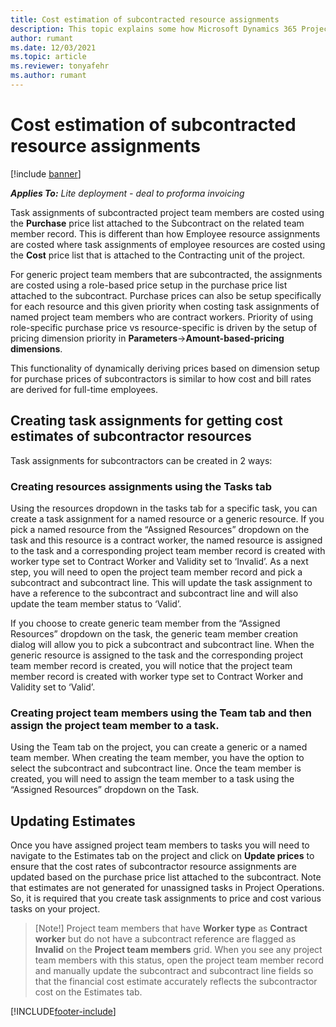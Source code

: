 ```yaml
---
title: Cost estimation of subcontracted resource assignments
description: This topic explains some how Microsoft Dynamics 365 Project Operations calculates cost estimation of subcontracted resource assignments.
author: rumant
ms.date: 12/03/2021
ms.topic: article
ms.reviewer: tonyafehr 
ms.author: rumant
---
```


# Cost estimation of subcontracted resource assignments

[!include [banner](../../includes/dataverse-preview.md)]

_**Applies To:** Lite deployment - deal to proforma invoicing_

Task assignments of subcontracted project team members are costed using the **Purchase** price list attached to the Subcontract on the related team member record. This is different than how Employee resource assignments are costed where task assignments of employee resources are costed using the **Cost** price list that is attached to the Contracting unit of the project. 

For generic project team members that are subcontracted, the assignments are costed using a role-based price setup in the purchase price list attached to the subcontract. Purchase prices can also be setup specifically for each resource and this given priority when costing task assignments of named project team members who are contract workers. 
Priority of using role-specific purchase price vs resource-specific is driven by the setup of pricing dimension priority in **Parameters**->**Amount-based-pricing dimensions**.

This functionality of dynamically deriving prices based on dimension setup for purchase prices of subcontractors is similar to how cost and bill rates are derived for full-time employees. 

## Creating task assignments for getting cost estimates of subcontractor resources

Task assignments for subcontractors can be created in 2 ways: 
### Creating resources assignments using the Tasks tab
Using the resources dropdown in the tasks tab for a specific task, you can create a task assignment for a named resource or a generic resource. 
If you pick a named resource from the “Assigned Resources” dropdown on the task and this resource is a contract worker, the named resource is assigned to the task and a corresponding project team member record is created with worker type set to Contract Worker and Validity set to ‘Invalid’. As a next step, you will need to open the project team member record and pick a subcontract and subcontract line. This will update the task assignment to have a reference to the subcontract and subcontract line and will also update the team member status to ‘Valid’. 

If you choose to create generic team member from the “Assigned Resources” dropdown on the task, the generic team member creation dialog will allow you to pick a subcontract and subcontract line. When the generic resource is assigned to the task and the corresponding project team member record is created, you will notice that the project team member record is created with worker type set to Contract Worker and Validity set to ‘Valid’.  

### Creating project team members using the Team tab and then assign the project team member to a task. 
Using the Team tab on the project, you can create a generic or a named team member. When creating the team member, you have the option to select the subcontract and subcontract line. Once the team member is created, you will need to assign the team member to a task using the “Assigned Resources” dropdown on the Task. 

## Updating Estimates
Once you have assigned project team members to tasks you will need to navigate to the Estimates tab on the project and click on **Update prices** to ensure that the cost rates of subcontractor resource assignments are updated based on the purchase price list attached to the subcontract. Note that estimates are not generated for unassigned tasks in Project Operations. So, it is required that you create task assignments to price and cost various tasks on your project. 

> [Note!] 
> Project team members that have **Worker type** as **Contract worker** but do not have a subcontract reference are flagged as **Invalid** on the **Project team members** grid. When you see any project team members with this status, open the project team member record and manually update the subcontract and subcontract line fields so that the financial cost estimate accurately reflects the subcontractor cost on the Estimates tab. 


[!INCLUDE[footer-include](../../includes/footer-banner.md)]
